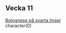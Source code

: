## Vecka 11

  [Bolognese på svarta linser](/recipes/vegetariskt/bolognese-pa-svarta-linser.md)<br/>character(0)
